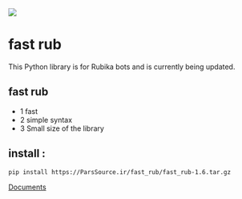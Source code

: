 <img src="https://fast-rub.ParsSource.ir/icon.jpg">

# fast rub

This Python library is for Rubika bots and is currently being updated.

## fast rub

- 1 fast
- 2 simple syntax
- 3 Small size of the library

## install :

```bash
pip install https://ParsSource.ir/fast_rub/fast_rub-1.6.tar.gz
```

[Documents](https://fast-rub.ParsSource.ir/index.html)




